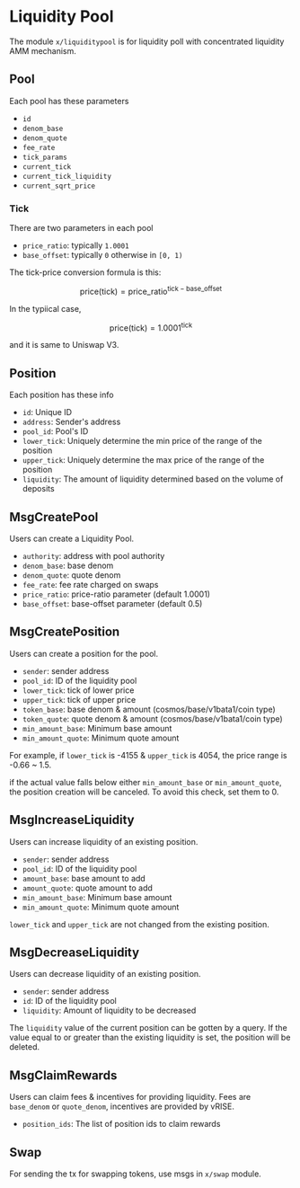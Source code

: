 # Liquidity Pool

The module `x/liquiditypool` is for liquidity poll with concentrated liquidity AMM mechanism.

## Pool

Each pool has these parameters

* `id`
* `denom_base`
* `denom_quote`
* `fee_rate`
* `tick_params`
* `current_tick`
* `current_tick_liquidity`
* `current_sqrt_price`

### Tick

There are two parameters in each pool

* `price_ratio`: typically `1.0001`
* `base_offset`: typically `0` otherwise in `[0, 1)`

The tick-price conversion formula is this:

$$
\text{price}(\text{tick}) = \text{price\_ratio} ^ {\text{tick} - \text{base\_offset}}
$$

In the typiical case,

$$
\text{price}(\text{tick}) = 1.0001 ^ {\text{tick}}
$$

and it is same to Uniswap V3.

## Position

Each position has these info

* `id`: Unique ID
* `address`: Sender's address
* `pool_id`: Pool's ID
* `lower_tick`: Uniquely determine the min price of the range of the position
* `upper_tick`: Uniquely determine the max price of the range of the position
* `liquidity`: The amount of liquidity determined based on the volume of deposits

## MsgCreatePool

Users can create a Liquidity Pool.

* `authority`: address with pool authority
* `denom_base`: base denom
* `denom_quote`: quote denom
* `fee_rate`: fee rate charged on swaps
* `price_ratio`: price-ratio parameter (default 1.0001)
* `base_offset`: base-offset parameter (default 0.5)

## MsgCreatePosition

Users can create a position for the pool.

* `sender`: sender address
* `pool_id`: ID of the liquidity pool
* `lower_tick`: tick of lower price
* `upper_tick`: tick of upper price
* `token_base`: base denom & amount (cosmos/base/v1bata1/coin type)
* `token_quote`: quote denom & amount (cosmos/base/v1bata1/coin type)
* `min_amount_base`: Minimum base amount
* `min_amount_quote`: Minimum quote amount

For example, if `lower_tick` is -4155 & `upper_tick` is 4054, the price range is -0.66 ~ 1.5.

if the actual value falls below either `min_amount_base` or `min_amount_quote`, the position creation will be canceled. To avoid this check, set them to 0.

## MsgIncreaseLiquidity

Users can increase liquidity of an existing position.

* `sender`: sender address
* `pool_id`: ID of the liquidity pool
* `amount_base`: base amount to add
* `amount_quote`: quote amount to add
* `min_amount_base`: Minimum base amount
* `min_amount_quote`: Minimum quote amount

`lower_tick` and `upper_tick` are not changed from the existing position.

## MsgDecreaseLiquidity

Users can decrease liquidity of an existing position.

* `sender`: sender address
* `id`: ID of the liquidity pool
* `liquidity`: Amount of liquidity to be decreased

The `liquidity` value of the current position can be gotten by a query.
If the value equal to or greater than the existing liquidity is set, the position will be deleted.

## MsgClaimRewards

Users can claim fees & incentives for providing liquidity.
Fees are `base_denom` or `quote_denom`, incentives are provided by vRISE.

* `position_ids`: The list of position ids to claim rewards

## Swap

For sending the tx for swapping tokens, use msgs in `x/swap` module.
